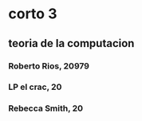 # corto 3

## teoria de la computacion

### Roberto Rios, 20979

### LP el crac, 20

### Rebecca Smith, 20

